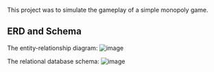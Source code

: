 This project was to simulate the gameplay of a simple monopoly game.

## ERD and Schema

The entity-relationship diagram:
![image](https://github.com/aali21/Data-Projects-Portfolio/assets/29689235/f778867d-e6c2-4b94-97cc-ba4c88df3419)

The relational database schema:
![image](https://github.com/aali21/Data-Projects-Portfolio/assets/29689235/7ea70f8a-dc97-471d-b606-cbc8e6e289df)

